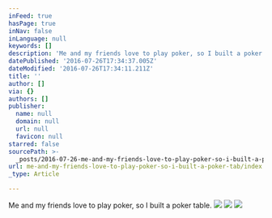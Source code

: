 ```yaml
---
inFeed: true
hasPage: true
inNav: false
inLanguage: null
keywords: []
description: 'Me and my friends love to play poker, so I built a poker table.'
datePublished: '2016-07-26T17:34:37.005Z'
dateModified: '2016-07-26T17:34:11.211Z'
title: ''
author: []
via: {}
authors: []
publisher:
  name: null
  domain: null
  url: null
  favicon: null
starred: false
sourcePath: >-
  _posts/2016-07-26-me-and-my-friends-love-to-play-poker-so-i-built-a-poker-tab.md
url: me-and-my-friends-love-to-play-poker-so-i-built-a-poker-tab/index.html
_type: Article

---
```

Me and my friends love to play poker, so I built a poker table.
![](https://the-grid-user-content.s3-us-west-2.amazonaws.com/34dc07b9-327f-4063-84a6-2a1ccbdecb1f.jpg)
![](https://the-grid-user-content.s3-us-west-2.amazonaws.com/637e9f5a-6284-4035-a497-9bc4b0969b6f.jpg)
![](https://the-grid-user-content.s3-us-west-2.amazonaws.com/54a820b5-dfbd-4e0c-81c7-51b345db9c11.jpg)